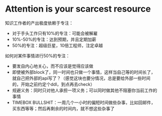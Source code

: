 # Attention is your scarcest resource

知识工作者的产出极度依赖于专注：
 - 对于手头工作只有10%的专注：可能会被解雇
 - 10%-50%的专注：达到预期，并且定期加薪
 - 50%的专注：超级巨星，10倍工程师，注定卓越
 
如何对某件事情进行50%的专注：
- 要发自内心地关心，而不应该是觉得应该做
- 即使被外部block了，同一时间也只做一个事情，这样当自己等的时间长了，就自己把外部的api写了？（感觉这块也要分情况，总是要给外部一些时间的，开始之前约定个ddl，到点再去check）
- 规避义务：同时只对他人承担一项义务；可以同时做其他不阻塞你当前工作的事情
- TIMEBOX BULLSHIT：一周几个一小时的偏短时间做些杂事，比如回邮件，买东西等等；然后再剩余的时间内，就不想这些杂事了
